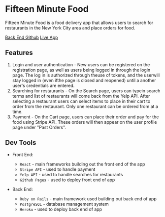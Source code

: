 # Fifteen Minute Food

Fifteen Minute Food is a food delivery app that allows users to search for restaurants in the New York City area and place orders for food.

[Back End Github](https://github.com/tdonovan79/fifteen_min_backend)
[Live App](https://tdonovan79.github.io/fifteen-minute-food-frontend/)

## Features
  1. Login and user authentication - New users can be registered on the registration page, as well as users being logged in through the login page. The log in is authorized through theuse of tokens, and the userwill stay logged in (even ifthe page is closed and reopened) until a another user's credentials are entered.
  2. Searching for restaurants - On the Search page, users can typein search terms and list of restaurants will come back from the Yelp API. After selecting a restaurant users can select items to place in their cart to order from the restaurant. Only one restaurant can be ordered from at a time.
  3. Payment - On the Cart page, users can place their order and pay for the food using Stripe API. These orders will then appear on the user profile page under "Past Orders".

## Dev Tools
- Front End:
  - `React` - main frameworks building out the front end of the app
  - `Stripe API` - used to handle payment
  - `Yelp API` - used to handle searches for restaurants
  - `Github Pages` - used to deploy front end of app

- Back End:
  - `Ruby on Rails` - main framework used building out back end of app
  - `PostgreSQL` - database management system 
  - `Heroku` - used to deploy back end of app